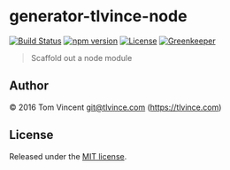 # generator-tlvince-node

[![Build Status][travis-image]][travis-url]
[![npm version][npm-image]][npm-url]
[![License][license-image]][license-url]
[![Greenkeeper][greenkeeper-image]][greenkeeper-url]

[travis-url]: https://travis-ci.org/tlvince/generator-tlvince-node
[travis-image]: https://img.shields.io/travis/tlvince/generator-tlvince-node.svg
[npm-url]: https://www.npmjs.com/package/generator-tlvince-node
[npm-image]: https://img.shields.io/npm/v/generator-tlvince-node.svg
[license-url]: https://opensource.org/licenses/MIT
[license-image]: https://img.shields.io/npm/l/generator-tlvince-node.svg
[greenkeeper-url]: https://greenkeeper.io/
[greenkeeper-image]: https://badges.greenkeeper.io/tlvince/generator-tlvince-node.svg

> Scaffold out a node module

## Author

© 2016 Tom Vincent <git@tlvince.com> (https://tlvince.com)

## License

Released under the [MIT license](http://tlvince.mit-license.org).
